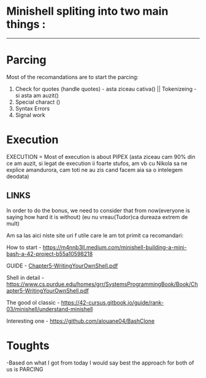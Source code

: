 # Minishell spliting into two main things : 
---
# Parcing
 
Most of the recomandations are to start the parcing:
1. Check for quotes (handle quotes) - asta ziceau cativa() || Tokenizeing - si asta am auzit() 
2. Special charact ()
3. Syntax Errors
4. Signal work

# Execution

EXECUTION = Most of execution is about PIPEX (asta ziceau cam 90% din ce am auzit, si legat de execution ii foarte stufos, am vb cu Nikola sa ne explice amandurora, cam toti ne au zis cand facem aia sa o intelegem deodata)



LINKS
---



In order to do the bonus, we need to consider that from now(everyone is saying how hard it is without) (eu nu vreau(Tudor)ca dureaza extrem de mult)

Am sa las aici niste site uri f utile care le am tot primit ca recomandari:

How to start - https://m4nnb3ll.medium.com/minishell-building-a-mini-bash-a-42-project-b55a10598218

GUIDE - [Chapter5-WritingYourOwnShell.pdf](https://github.com/T-M-Minishell/minishell/files/15298817/Chapter5-WritingYourOwnShell.pdf) 

Shell in detail - https://www.cs.purdue.edu/homes/grr/SystemsProgrammingBook/Book/Chapter5-WritingYourOwnShell.pdf

The good ol classic - https://42-cursus.gitbook.io/guide/rank-03/minishell/understand-minishell

Interesting one - https://github.com/alouane04/BashClone

# Toughts

-Based on what I got from today I would say best the approach for both of us is PARCING 
